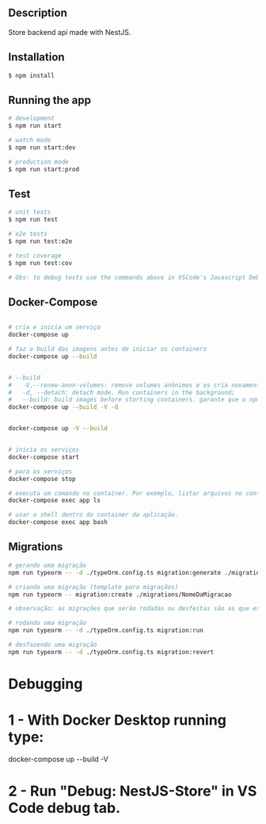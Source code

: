 ## Description

Store backend api made with NestJS.

## Installation

```bash
$ npm install
```

## Running the app

```bash
# development
$ npm run start

# watch mode
$ npm run start:dev

# production mode
$ npm run start:prod
```

## Test

```bash
# unit tests
$ npm run test

# e2e tests
$ npm run test:e2e

# test coverage
$ npm run test:cov

# Obs: to debug tests use the commands above in VSCode's Javascript Debug Terminal. Make sure Auto Attach is disabled. (F1->Toggle Auto Attach)
```

## Docker-Compose

```bash

# cria e inicia um serviço
docker-compose up

# faz o build das imagens antes de iniciar os containers
docker-compose up --build


# --build
#   -V,--renew-anon-volumes: remove volumes anônimos e os cria novamente;
#   -d, --detach: detach mode. Run containers in the background;
#   --build: build images before starting containers. garante que o npm install rode novamente, durante o processo de build.
docker-compose up --build -V -d


docker-compose up -V --build


# inicia os serviços
docker-compose start

# para os serviços
docker-compose stop

# executa um comando no container. Por exemplo, listar arquivos no container do aplicativo.
docker-compose exec app ls

# usar o shell dentro do container da aplicação.
docker-compose exec app bash

```

## Migrations

```bash
# gerando uma migração
npm run typeorm -- -d ./typeOrm.config.ts migration:generate ./migrations/NomeDaMigracao

# criando uma migração (template para migrações)
npm run typeorm -- migration:create ./migrations/NomeDaMigracao

# observação: as migrações que serão rodadas ou desfeitas são as que estão definidas no campo migrations do DataSource no arquivo typeOrm.config.ts.

# rodando uma migração
npm run typeorm -- -d ./typeOrm.config.ts migration:run

# desfazendo uma migração
npm run typeorm -- -d ./typeOrm.config.ts migration:revert

```

# Debugging

# 1 - With Docker Desktop running type:

docker-compose up --build -V

# 2 - Run "Debug: NestJS-Store" in VS Code debug tab.
